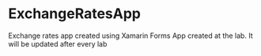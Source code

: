 # ExchangeRatesApp
Exchange rates app created using Xamarin Forms
App created at the lab. It will be updated after every lab
